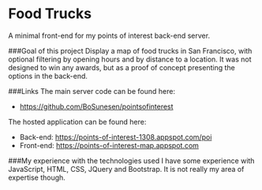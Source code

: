 # Food Trucks
A minimal front-end for my points of interest back-end server.

###Goal of this project
Display a map of food trucks in San Francisco, with optional filtering
by opening hours and by distance to a location. It was not designed to win
any awards, but as a proof of concept presenting the options in the back-end.

###Links
The main server code can be found here:
- https://github.com/BoSunesen/pointsofinterest

The hosted application can be found here:
- Back-end: https://points-of-interest-1308.appspot.com/poi
- Front-end: https://points-of-interest-map.appspot.com

###My experience with the technologies used
I have some experience with JavaScript, HTML, CSS, JQuery
and Bootstrap. It is not really my area of expertise though.
